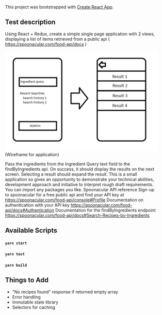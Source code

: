 This project was bootstrapped with [Create React App](https://github.com/facebook/create-react-app).

## Test description

Using React + Redux, create a simple single page application with 2 views, displaying a list of items retrieved from a public api ( https://spoonacular.com/food-api/docs )

![Wireframe](src/img/wireframe.jpg)
(Wireframe for application)

Pass the ingredients from the Ingredient Query text field to the findByIngredients api. On success, it should display the results on the next screen. Selecting a result should expand the result.
This is a small application so gives an opportunity to demonstrate your technical abilities, development approach and initiative to interpret rough draft requirements.
You can import any packages you like.
Spoonacular API reference
Sign-up to spoonacular for a free public api and find your API key at https://spoonacular.com/food-api/console#Profile
Documentation on authentication with your API key https://spoonacular.com/food-api/docs#Authentication
Documentation for the findByIngredients endpoint https://spoonacular.com/food-api/docs#Search-Recipes-by-Ingredients

## Available Scripts

#### `yarn start`

#### `yarn test`

#### `yarn build`

## Things to Add

- "No recipes found" response if returned empty array
- Error handling
- Immutable state library
- Selectors for caching
